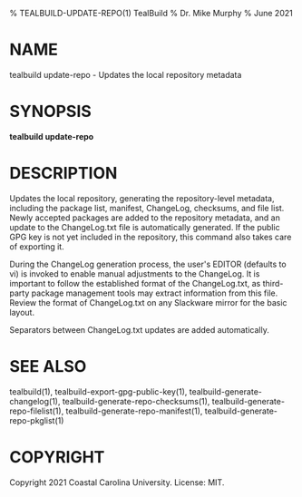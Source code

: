 % TEALBUILD-UPDATE-REPO(1) TealBuild
% Dr. Mike Murphy
% June 2021


# NAME

tealbuild update-repo - Updates the local repository metadata


# SYNOPSIS

**tealbuild update-repo**


# DESCRIPTION

Updates the local repository, generating the repository-level metadata,
including the package list, manifest, ChangeLog, checksums, and file list.
Newly accepted packages are added to the repository metadata, and an
update to the ChangeLog.txt file is automatically generated. If the public
GPG key is not yet included in the repository, this command also takes
care of exporting it.

During the ChangeLog generation process, the user's EDITOR (defaults to vi)
is invoked to enable manual adjustments to the ChangeLog. It is important
to follow the established format of the ChangeLog.txt, as third-party
package management tools may extract information from this file. Review the
format of ChangeLog.txt on any Slackware mirror for the basic layout.

Separators between ChangeLog.txt updates are added automatically.


# SEE ALSO

tealbuild(1), tealbuild-export-gpg-public-key(1), tealbuild-generate-changelog(1),
tealbuild-generate-repo-checksums(1), tealbuild-generate-repo-filelist(1),
tealbuild-generate-repo-manifest(1), tealbuild-generate-repo-pkglist(1)


# COPYRIGHT

Copyright 2021 Coastal Carolina University. License: MIT.
